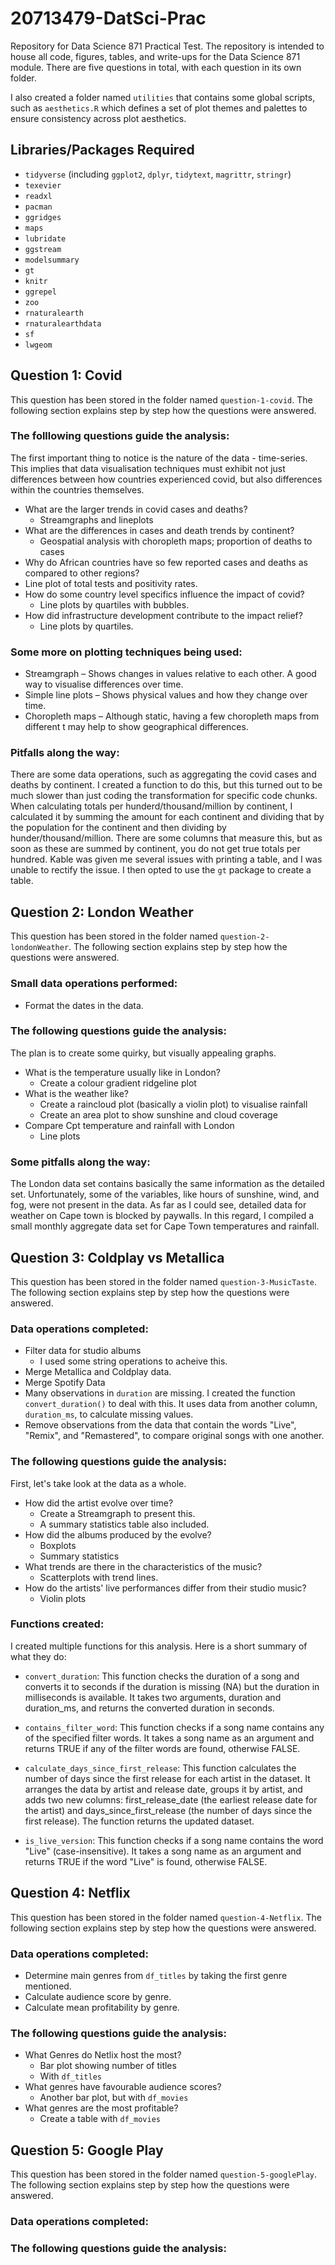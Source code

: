 # 20713479-DatSci-Prac
Repository for Data Science 871 Practical Test. The repository is intended to house all code, figures, tables, and write-ups for the Data Science 871 module. There are five questions in total, with each question in its own folder.

I also created a folder named `utilities` that contains some global scripts, such as `aesthetics.R` which defines a set of plot themes and palettes to ensure consistency across plot aesthetics.

##  Libraries/Packages Required
* `tidyverse` (including `ggplot2`, `dplyr`, `tidytext`, `magrittr`, `stringr`)
* `texevier`
* `readxl`
* `pacman`
* `ggridges`
* `maps`
* `lubridate`
* `ggstream`
* `modelsummary`
* `gt`
* `knitr`
* `ggrepel`
* `zoo`
* `rnaturalearth`
* `rnaturalearthdata`
* `sf`
* `lwgeom`

##  Question 1: Covid
This question has been stored in the folder named `question-1-covid`. The following section explains step by step how the questions were answered. 

### The folllowing questions guide the analysis:
The first important thing to notice is the nature of the data - time-series. This implies that data visualisation techniques must exhibit not just differences between how countries experienced covid, but also differences within the countries themselves.
* What are the larger trends in covid cases and deaths?
  * Streamgraphs and lineplots
* What are the differences in cases and death trends by continent?
  * Geospatial analysis with choropleth maps; proportion of deaths to cases
* Why do African countries have so few reported cases and deaths as compared to other regions?
 * Line plot of total tests and positivity rates.
* How do some country level specifics influence the impact of covid?
  * Line plots by quartiles with bubbles.
* How did infrastructure development contribute to the impact relief?
  * Line plots by quartiles.


### Some more on plotting techniques being used:
* Streamgraph – Shows changes in values relative to each other. A good way to visualise differences over time.
* Simple line plots – Shows physical values and how they change over time.
* Choropleth maps – Although static, having a few choropleth maps from different t may help to show geographical differences.

### Pitfalls along the way:
There are some data operations, such as aggregating the covid cases and deaths by continent. I created a function to do this, but this turned out to be much slower than just coding the transformation for specific code chunks.
When calculating totals per hunderd/thousand/million by continent, I calculated it by summing the amount for each continent and dividing that by the population for the continent and then dividing by hunder/thousand/million. There are some columns that measure this, but as soon as these are summed by continent, you do not get true totals per hundred.
Kable was given me several issues with printing a table, and I was unable to rectify the issue. I then opted to use the `gt` package to create a table. 

## Question 2: London Weather
This question has been stored in the folder named `question-2-londonWeather`. The following section explains step by step how the questions were answered.

### Small data operations performed:
* Format the dates in the data.

### The following questions guide the analysis:
The plan is to create some quirky, but visually appealing graphs.
* What is the temperature usually like in London?
  * Create a colour gradient ridgeline plot
* What is the weather like?
  * Create a raincloud plot (basically a violin plot) to visualise rainfall
  * Create an area plot to show sunshine and cloud coverage
* Compare Cpt temperature and rainfall with London
  * Line plots

### Some pitfalls along the way:
The London data set contains basically the same information as the detailed set. Unfortunately, some of the variables, like hours of sunshine, wind, and fog, were not present in the data. As far as I could see, detailed data for weather on Cape town is blocked by paywalls. In this regard, I compiled a small monthly aggregate data set for Cape Town temperatures and rainfall.

## Question 3: Coldplay vs Metallica
This question has been stored in the folder named `question-3-MusicTaste`. The following section explains step by step how the questions were answered.

### Data operations completed:
* Filter data for studio albums
  * I used some string operations to acheive this.
* Merge Metallica and Coldplay data.
* Merge Spotify Data
* Many observations in `duration` are missing. I created the function `convert_duration()` to deal with this. It uses data from another column, `duration_ms`, to calculate missing values.
* Remove observations from the data that contain the words "Live", "Remix", and "Remastered", to compare original songs with one another.

### The following questions guide the analysis:
First, let's take look at the data as a whole.
* How did the artist evolve over time?
  * Create a Streamgraph to present this.
  * A summary statistics table also included.
* How did the albums produced by the evolve?
  * Boxplots
  * Summary statistics
* What trends are there in the characteristics of the music?
  * Scatterplots with trend lines.
* How do the artists' live performances differ from their studio music?
  * Violin plots

### Functions created:
I created multiple functions for this analysis. Here is a short summary of what they do:
* `convert_duration`: This function checks the duration of a song and converts it to seconds if the duration is missing (NA) but the duration in milliseconds is available. It takes two arguments, duration and duration_ms, and returns the converted duration in seconds.

* `contains_filter_word`: This function checks if a song name contains any of the specified filter words. It takes a song name as an argument and returns TRUE if any of the filter words are found, otherwise FALSE.

* `calculate_days_since_first_release`: This function calculates the number of days since the first release for each artist in the dataset. It arranges the data by artist and release date, groups it by artist, and adds two new columns: first_release_date (the earliest release date for the artist) and days_since_first_release (the number of days since the first release). The function returns the updated dataset.

* `is_live_version`: This function checks if a song name contains the word "Live" (case-insensitive). It takes a song name as an argument and returns TRUE if the word "Live" is found, otherwise FALSE.

## Question 4: Netflix
This question has been stored in the folder named `question-4-Netflix`. The following section explains step by step how the questions were answered.

### Data operations completed:
* Determine main genres from `df_titles` by taking the first genre mentioned.
* Calculate audience score by genre.
* Calculate mean profitability by genre.

### The following questions guide the analysis:
* What Genres do Netlix host the most?
  * Bar plot showing number of titles
  * With `df_titles`
* What genres have favourable audience scores?
  * Another bar plot, but with `df_movies`
* What genres are the most profitable?
  * Create a table with `df_movies`

## Question 5: Google Play
This question has been stored in the folder named `question-5-googlePlay`. The following section explains step by step how the questions were answered.

### Data operations completed:


### The following questions guide the analysis:

